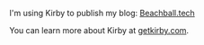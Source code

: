 I'm using Kirby to publish my blog: [Beachball.tech](Beachball.tech)

You can learn more about Kirby at [getkirby.com](https://getkirby.com).
